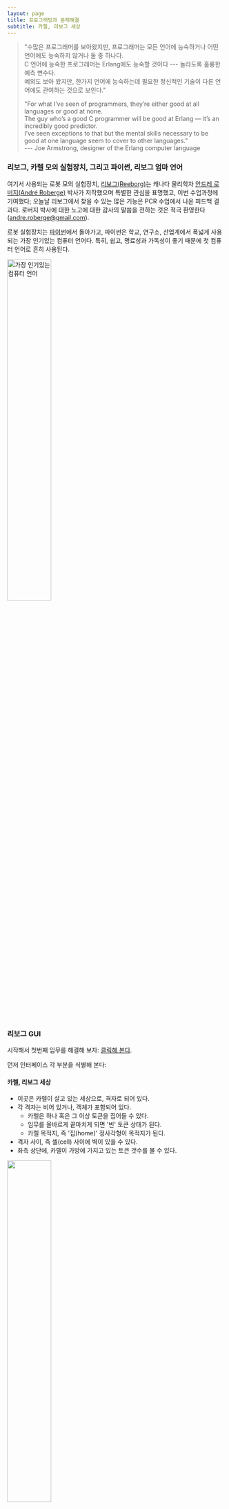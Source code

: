 ```yaml
---
layout: page
title: 프로그래밍과 문제해결
subtitle: 카렐, 리보그 세상
---
```


> "수많은 프로그래머를 보아왔지만, 프로그래머는 모든 언어에 능숙하거나 어떤 언어에도 능숙하지 않거나 둘 중 하나다.  
> C 언어에 능숙한 프로그래머는 Erlang에도 능숙할 것이다 --- 놀라도록 훌륭한 예측 변수다.  
> 예외도 보아 왔지만, 한가지 언어에 능숙하는데 필요한 정신적인 기술이 다른 언어에도 관여하는 것으로 보인다."  
>
> "For what I’ve seen of programmers, they’re either good at all languages or good at none.  
> The guy who’s a good C programmer will be good at Erlang — it’s an incredibly good predictor.  
>I’ve seen exceptions to that but the mental skills necessary to be good at one language seem to cover to other languages."  
> --- Joe Armstrong, designer of the Erlang computer language


### 리보그, 카렐 모의 실험장치, 그리고 파이썬, 리보그 엄마 언어

여기서 사용되는 로봇 모의 실험장치, [리보그(Reeborg)](http://reeborg.ca/world.html)는 캐나다 물리학자 [안드레 로버지(André Roberge)](cp-hall-of-fame.html) 박사가 저작했으며 특별한 관심을 표명했고, 이번 수업과정에 기여했다; 오늘날 리보그에서 찾을 수 있는 많은 기능은 PCR 수업에서 나온 피드백 결과다. 로버지 박사에 대한 노고에 대한 감사의 말씀을 전하는 것은 적극 환영한다(andre.roberge@gmail.com). 

로봇 실험장치는 [파이썬](http://en.wikipedia.org/wiki/Python_%28programming_language%29)에서 돌아가고, 파이썬은 학교, 연구소, 산업계에서 폭넓게 사용되는 가장 인기있는 컴퓨터 언어다. 
특히, 쉽고, 명료성과 가독성이 좋기 때문에 첫 컴퓨터 언어로 흔히 사용된다.

<img src="fig/codeeval2015.001.jpg" alt="가장 인기있는 컴퓨터 언어" width="45%" />

### 리보그 GUI

시작해서 첫번째 임무를 해결해 보자: [클릭해 본다](http://codeperspectives.com/reeborg-dev/world.html?proglang=python-en&world=%7B%22robots%22%3A%5B%7B%22x%22%3A5%2C%22y%22%3A4%2C%22tokens%22%3A0%2C%22orientation%22%3A2%2C%22_is_leaky%22%3Atrue%2C%22_prev_x%22%3A5%2C%22_prev_y%22%3A4%2C%22_prev_orientation%22%3A2%2C%22triangle%22%3A0%2C%22square%22%3A0%2C%22star%22%3A0%2C%22start_positions%22%3A%5B%5B5%2C4%5D%5D%7D%5D%2C%22walls%22%3A%7B%7D%2C%22goal%22%3A%7B%22tokens%22%3A%7B%224%2C3%22%3A1%7D%2C%22possible_positions%22%3A%5B%5B4%2C8%5D%5D%2C%22position%22%3A%7B%22x%22%3A4%2C%22y%22%3A8%7D%7D%2C%22tokens%22%3A%7B%224%2C4%22%3A1%7D%7D&editor=&library=%23%20%27from%20my_lib%20import%20*%27%20in%20Python%20Code%20is%20required%20to%20use%0A%23%20the%20code%20in%20this%20library.%20%0A%0Asound(True)%0A%0Adef%20left()%3A%0A%20%20%20%20turn_left()%0A%20%20%20%20%0Adef%20turn_around()%3A%0A%20%20%20%20repeat(turn_left%2C%202)%0A%20%20%20%20%0Adef%20right()%3A%0A%20%20%20%20repeat(turn_left%2C%203)).


먼저 인터페이스 각 부분을 식별해 본다:

#### 카렐, 리보그 세상

- 이곳은 카렐이 살고 있는 세상으로, 격자로 되어 있다.
- 각 격자는 비어 있거나, 객체가 포함되어 있다.
    - 카렐은 하나 혹은 그 이상 토큰을 집어들 수 있다.
    - 임무를 올바르게 끝마치게 되면 '빈' 토큰 상태가 된다.
    - 카렐 목적지, 즉 '집(home)' 정사각형이 목적지가 된다.
- 격자 사이, 즉 셀(cell) 사이에 벽이 있을 수 있다.
- 좌측 상단에, 카렐이 가방에 가지고 있는 토큰 갯수를 볼 수 있다.

<img src="fig/karels-world.png" width="45%" />

#### 코드 편집기

- 코드 편집기에는 `파이썬 코드` 탭과 `라이브러리` 탭이 있다.
- `파이썬 코드` 영역에만 프로그램 코드를 우선 작성한다.
- `라이브러리` 영역은 작성된 프로그램이 사용한 함수를 담고 있다.
- 작성한 프로그램은 30줄 이상 되면 안된다.

<img src="fig/code_editor.png" width="45%" />

#### 제어 버튼

왼쪽 상단 영역에, 다음 버튼이 왼쪽에서 오른쪽으로 위치해 있다:

- 실행 버튼: 프로그램을 실행한다.
- 스텝 버튼: 다음 명령어만 실행한다.
- 임시중지 버튼: 임시로 프로그램을 멈춘다.
- 정지 버튼: 세상을 새로 초기화하지 않고, 프로그램을 정지시킨다.
- 재감기 버튼: 프로그램을 정지시키고, 세상을 새로 초기화한다.

<img src="fig/control_buttons.png" width="30%" />

### 작업임무 해결하기

앞에서 살펴본 세상에 나온 작업임무를 해결할 것이다.
카렐은 노란색 토큰을 집어서, 바구니에 넣고 나서, 집으로 돌아온다. 
이제 시작해보자. 

#### 주석


[보여주기](http://codeperspectives.com/reeborg-dev/world.html?proglang=python-en&world=%7B%22robots%22%3A%5B%7B%22x%22%3A5%2C%22y%22%3A4%2C%22tokens%22%3A0%2C%22orientation%22%3A2%2C%22_is_leaky%22%3Atrue%2C%22_prev_x%22%3A5%2C%22_prev_y%22%3A4%2C%22_prev_orientation%22%3A2%2C%22triangle%22%3A0%2C%22square%22%3A0%2C%22star%22%3A0%2C%22start_positions%22%3A%5B%5B5%2C4%5D%5D%7D%5D%2C%22walls%22%3A%7B%7D%2C%22goal%22%3A%7B%22tokens%22%3A%7B%224%2C3%22%3A1%7D%2C%22possible_positions%22%3A%5B%5B4%2C8%5D%5D%2C%22position%22%3A%7B%22x%22%3A4%2C%22y%22%3A8%7D%7D%2C%22tokens%22%3A%7B%224%2C4%22%3A1%7D%7D&editor=%23%20The%20goal%20of%20this%20mission%20is%20to%20put%20the%20token%0A%23%20in%20a%20basket%20and%20then%20go%20home%0A&library=%23%20%27from%20my_lib%20import%20*%27%20in%20Python%20Code%20is%20required%20to%20use%0A%23%20the%20code%20in%20this%20library.%20%0A%0Asound(True)%0A%0Adef%20left()%3A%0A%20%20%20%20turn_left()%0A%20%20%20%20%0Adef%20turn_around()%3A%0A%20%20%20%20repeat(turn_left%2C%202)%0A%20%20%20%20%0Adef%20right()%3A%0A%20%20%20%20repeat(turn_left%2C%203))

*주석*은 프로그램의 일부가 아닌 텍스트다; 컴퓨터가 아닌 프로그래머를 위한 정보가 담겨있다. 즉, 왼쪽 혹은 오른쪽에 페이지 여백에 쓴 메모같은 것이다.
파이썬에서, `#` 해쉬기호로 시작되는 어떤 텍스트도 주석이 된다.

다음 주석으로 시작하는 프로그램을 작성한다:

~~~ {.python}
# 이번 작업임무는 토큰을 집어서, 바구니에 넣고 나서, 
# 집으로 귀향하는 것이다.
~~~

이제 프로그램을 실행한다 (즉, `실행` 버튼을 클릭한다).
프로그램이 실행되고 나서 실패한다. 왜냐하면, 설사 프로그램이 적법하게 작성되었지만, 작업임무에 나온 어떤 목적도 달성하지 못했다. 즉, 바구니에 토큰이 없고, 녹색 정사각형에 로봇이 위치하고 있지 않는다.

<img src="fig/comment.png" width="45%" />

#### 시스템 명령어

[보여주기](http://codeperspectives.com/reeborg-dev/world.html?proglang=python-en&world=%7B%22robots%22%3A%5B%7B%22x%22%3A5%2C%22y%22%3A4%2C%22tokens%22%3A0%2C%22orientation%22%3A2%2C%22_is_leaky%22%3Atrue%2C%22_prev_x%22%3A5%2C%22_prev_y%22%3A4%2C%22_prev_orientation%22%3A2%2C%22triangle%22%3A0%2C%22square%22%3A0%2C%22star%22%3A0%2C%22start_positions%22%3A%5B%5B5%2C4%5D%5D%7D%5D%2C%22walls%22%3A%7B%7D%2C%22goal%22%3A%7B%22tokens%22%3A%7B%224%2C3%22%3A1%7D%2C%22possible_positions%22%3A%5B%5B4%2C8%5D%5D%2C%22position%22%3A%7B%22x%22%3A4%2C%22y%22%3A8%7D%7D%2C%22tokens%22%3A%7B%224%2C4%22%3A1%7D%7D&editor=%23%20The%20goal%20of%20this%20mission%20is%20to%20put%20the%20token%0A%23%20in%20a%20basket%20and%20then%20go%20home%0A%0Asound(True)%0Athink(1000)%0A%0A%23%20main%20program%0Amsg%20%3D%20%22I%20am%20ready%20to%20start.%20Press%20play%20to%20continue%22%0Asay(msg)%0Apause()&library=%23%20%27from%20my_lib%20import%20*%27%20in%20Python%20Code%20is%20required%20to%20use%0A%23%20the%20code%20in%20this%20library.%20%0A%0Asound(True)%0A%0Adef%20left()%3A%0A%20%20%20%20turn_left()%0A%20%20%20%20%0Adef%20turn_around()%3A%0A%20%20%20%20repeat(turn_left%2C%202)%0A%20%20%20%20%0Adef%20right()%3A%0A%20%20%20%20repeat(turn_left%2C%203))

다음에 작업임무 수행에 자주 출몰하는 함수가 일부 나와있다.

- **sound(True/False)** : 음향효과를 켜고 끈다.
- **think(n)** : 백만분의 1초로 명령어 사이 지연설정한다.
250 ms 보다 짧게 하면 음향효과가 꺼진다.
- **say(message)** : 팝업 윈도우에 메시지를 뿌려준다.
- **pause()** : 스텝 혹은 재생 버튼을 누를 때까지 프로그램이 잠시 멈춘다.

상기 명령어를 다음 프로그램에 추가하자:

~~~ {.python}
sound(True)
think(1000)
 
# 메인 프로그램
msg = "출발할 준비가 됐습니다. 계속 하려면, 재생 버튼을 눌러주세요."
say(msg)
pause()
~~~

상기 프로그램은 다음 작업을 수행한다:

1. 음향효과를 켠다.
1. 다음 명령어가 실행될 때 1초 지연시간을 설정한다.
1. 문자열을 변수 `msg`에 할당한다.
1. `say()` 함수로 화면에 메시지를 출력한다.
1. 잠시 프로그램을 멈춘다.

<img src="fig/sys_commands-300x300.png" width="45%" />

#### 붙박이 내장 함수

[보여주기](http://codeperspectives.com/reeborg-dev/world.html?proglang=python-en&world=%7B%22robots%22%3A%5B%7B%22x%22%3A5%2C%22y%22%3A4%2C%22tokens%22%3A0%2C%22orientation%22%3A2%2C%22_is_leaky%22%3Atrue%2C%22_prev_x%22%3A5%2C%22_prev_y%22%3A4%2C%22_prev_orientation%22%3A2%2C%22triangle%22%3A0%2C%22square%22%3A0%2C%22star%22%3A0%2C%22start_positions%22%3A%5B%5B5%2C4%5D%5D%7D%5D%2C%22walls%22%3A%7B%7D%2C%22goal%22%3A%7B%22tokens%22%3A%7B%224%2C3%22%3A1%7D%2C%22possible_positions%22%3A%5B%5B4%2C8%5D%5D%2C%22position%22%3A%7B%22x%22%3A4%2C%22y%22%3A8%7D%7D%2C%22tokens%22%3A%7B%224%2C4%22%3A1%7D%7D&editor=%23%20The%20goal%20of%20this%20mission%20is%20to%20put%20the%20token%0A%23%20in%20a%20basket%20and%20then%20go%20home%0A%0Asound(True)%0Athink(1000)%0A%0A%23%20main%20program%0Amsg%20%3D%20%22I%20am%20ready%20to%20start.%20Press%20play%20to%20continue%22%0Asay(msg)%0Apause()%0A%0Amove()%20%20%20%20%20%20%20%23%20step%20on%20the%20cell%20that%20has%20the%20token%0Atake()%20%20%20%20%20%20%20%23%20take%20token%20and%20put%20it%20in%20bag%0Aturn_left()%20%20%23%20turn%20to%20the%20left%20of%20the%20robot%2C%20not%20your%20left%0Amove()%20%20%20%20%20%20%20%23%20step%20on%20the%20cell%20that%20has%20the%20basked%0Aput()%20%20%20%20%20%20%20%20%23%20put%20on%20the%20floor%20the%20token%20in%20the%20bag&library=%23%20%27from%20my_lib%20import%20*%27%20in%20Python%20Code%20is%20required%20to%20use%0A%23%20the%20code%20in%20this%20library.%20%0A%0Asound(True)%0A%0Adef%20left()%3A%0A%20%20%20%20turn_left()%0A%20%20%20%20%0Adef%20turn_around()%3A%0A%20%20%20%20repeat(turn_left%2C%202)%0A%20%20%20%20%0Adef%20right()%3A%0A%20%20%20%20repeat(turn_left%2C%203))

작동명령(혹은 함수)이 로봇을 동작하게 한다. 카렐에는 4가지 내장 작동명령이 있다:

~~~ {.python}
move()       # 로봇 앞에 있는 셀로 이동한다.
turn_left()  # (제자리에서) 좌측으로 90° 회전한다.
take()         # 바닥에서 토큰을 하나 집어 가방에 넣는다.
put()           # 토큰을 가방에서 빼서, 바닥에 내려놓는다.
~~~

상기 명령어를 사용해서, 첫번째 작업임무를 완수한다.
즉, 토큰을 바구니에 넣는데, 다음 코드를 사용한다.

~~~ {.python}
move()       # 로봇 앞에 있는 셀로 이동한다.
take()       # 바닥에서 토큰을 하나 집어 가방에 넣는다.
turn_left()  # 여러분의 좌측이 아니라, 로봇이 좌측으로 회전한다.
move()       # 바구니가 있는 셀 위에 선다.
put()        # 토큰을 바닥에 내려놓는다.
~~~

이번에 프로그램을 실행하면, 여전히 실패하지만,
토큰이 올바른 최종 지점에 놓여진 것을 나타낸다.

> ### 중요 {.callout}
> 
> 작업임무는 다음 경우에 실패한다...  
> ... 벽에 카렐이 충돌한다.  
> ... 아무것도 없는 셀에 위치할 때 토큰을 집어 올리게 한다.  
> ... 토큰을 가방에 빼서 놓게 하지만, 가방에 토큰이 없다.  

<img src="fig/built-in-commands-300x300.png" width="45%" />

#### 반복

[보여주기](http://codeperspectives.com/reeborg-dev/world.html?proglang=python-en&world=%7B%22robots%22%3A%5B%7B%22x%22%3A5%2C%22y%22%3A4%2C%22tokens%22%3A0%2C%22orientation%22%3A2%2C%22_is_leaky%22%3Atrue%2C%22_prev_x%22%3A5%2C%22_prev_y%22%3A4%2C%22_prev_orientation%22%3A2%2C%22triangle%22%3A0%2C%22square%22%3A0%2C%22star%22%3A0%2C%22start_positions%22%3A%5B%5B5%2C4%5D%5D%7D%5D%2C%22walls%22%3A%7B%7D%2C%22goal%22%3A%7B%22tokens%22%3A%7B%224%2C3%22%3A1%7D%2C%22possible_positions%22%3A%5B%5B4%2C8%5D%5D%2C%22position%22%3A%7B%22x%22%3A4%2C%22y%22%3A8%7D%7D%2C%22tokens%22%3A%7B%224%2C4%22%3A1%7D%7D&editor=%23%20The%20goal%20of%20this%20mission%20is%20to%20put%20the%20token%0A%23%20in%20a%20basket%20and%20then%20go%20home%0A%0Asound(True)%0Athink(1000)%0A%0A%23%20main%20program%0Amsg%20%3D%20%22I%20am%20ready%20to%20start.%20Press%20play%20to%20continue%22%0Asay(msg)%0Apause()%0A%0Amove()%20%20%20%20%20%20%20%23%20step%20on%20the%20cell%20that%20has%20the%20token%0Atake()%20%20%20%20%20%20%20%23%20take%20token%20and%20put%20it%20in%20bag%0Aturn_left()%20%20%23%20turn%20to%20the%20left%20of%20the%20robot%2C%20not%20your%20left%0Amove()%20%20%20%20%20%20%20%23%20step%20on%20the%20cell%20that%20has%20the%20basked%0Aput()%20%20%20%20%20%20%20%20%23%20put%20on%20the%20floor%20the%20token%20in%20the%20bag%0A%0Arepeat(turn_left%2C%202)%20%20%23%20turn_around&library=%23%20%27from%20my_lib%20import%20*%27%20in%20Python%20Code%20is%20required%20to%20use%0A%23%20the%20code%20in%20this%20library.%20%0A%0Asound(True)%0A%0Adef%20left()%3A%0A%20%20%20%20turn_left()%0A%20%20%20%20%0Adef%20turn_around()%3A%0A%20%20%20%20repeat(turn_left%2C%202)%0A%20%20%20%20%0Adef%20right()%3A%0A%20%20%20%20repeat(turn_left%2C%203))

<img src="fig/repeat-300x300.png" width="45%" />

`repeat()` 함수는 단일 명령어를 여러번 반복한다:

~~~ {.python}
repeat(command, n )  # command 명령을 n 번 반복
~~~

예를 들어, 카렐이 바구니에 토큰을 넣었다; 이제, 뒤로 돌아 집으로 귀향한다.
뒤로 돌려면, `turn_left()` 명령을 두번 수행하도록 하거나,
`repeat()` 명령어를 사용해서 `turn_left()` 명령을 2회 반복시킨다.

요약하면, 다음과 같이 작성하는 대신에,

~~~ {.python}
turn_left()
turn_left()
~~~

다음과 같이 적성한다:

~~~ {.python}
repeat(turn_left, 2) # 뒤돌아 선다.
~~~

상기 코드 모두 동일한 작업을 수행하지만, 두번째 코드가 더 낫다.
이유는 동일한 작업을 더 명료하게 수행하기 때문이다. 다시 강조하면:

**두번째 코드가 더 낫다. 왜냐하면 첫번째 코드보다 더 짧기 때문이 아니라, 더 명확하기 때문이다.**

#### 라이브러리

[보여주기](http://codeperspectives.com/reeborg-dev/world.html?proglang=python-en&world=%7B%22robots%22%3A%5B%7B%22x%22%3A5%2C%22y%22%3A4%2C%22tokens%22%3A0%2C%22orientation%22%3A2%2C%22_is_leaky%22%3Atrue%2C%22_prev_x%22%3A5%2C%22_prev_y%22%3A4%2C%22_prev_orientation%22%3A2%2C%22triangle%22%3A0%2C%22square%22%3A0%2C%22star%22%3A0%2C%22start_positions%22%3A%5B%5B5%2C4%5D%5D%7D%5D%2C%22walls%22%3A%7B%7D%2C%22goal%22%3A%7B%22tokens%22%3A%7B%224%2C3%22%3A1%7D%2C%22possible_positions%22%3A%5B%5B4%2C8%5D%5D%2C%22position%22%3A%7B%22x%22%3A4%2C%22y%22%3A8%7D%7D%2C%22tokens%22%3A%7B%224%2C4%22%3A1%7D%7D&editor=%23%20The%20goal%20of%20this%20mission%20is%20to%20put%20the%20token%0A%23%20in%20a%20basket%20and%20then%20go%20home%0Afrom%20my_lib%20import%20%20*%0Asound(True)%0Athink(1000)%0A%0A%23%20main%20program%0Amsg%20%3D%20%22I%20am%20ready%20to%20start.%20Press%20play%20to%20continue%22%0Asay(msg)%0Apause()%0A%0Amove()%20%20%20%20%20%20%20%23%20step%20on%20the%20cell%20that%20has%20the%20token%0Atake()%20%20%20%20%20%20%20%23%20take%20token%20and%20put%20it%20in%20bag%0Aturn_left()%20%20%23%20turn%20to%20the%20left%20of%20the%20robot%2C%20not%20your%20left%0Amove()%20%20%20%20%20%20%20%23%20step%20on%20the%20cell%20that%20has%20the%20basked%0Aput()%20%20%20%20%20%20%20%20%23%20put%20on%20the%20floor%20the%20token%20in%20the%20bag%0A%0Aturn_around()%20%20%23%20turn_around&library=%23%20%27from%20my_lib%20import%20*%27%20in%20Python%20Code%20is%20required%20to%20use%0A%23%20the%20code%20in%20this%20library.%20%0A%0Asound(True)%0A%0Adef%20left()%3A%0A%20%20%20%20turn_left()%0A%20%20%20%20%0Adef%20turn_around()%3A%0A%20%20%20%20repeat(turn_left%2C%202)%0A%20%20%20%20%0Adef%20right()%3A%0A%20%20%20%20repeat(turn_left%2C%203))

카렐을 켰을 때, 카렐은 명령어 4개만 알고 있지만, 카렐이 이미 알고 있는 명령어 4개에 기초해서 새로운 명령어를 가르칠 수 있따. 라이브러리에는 추가적인 명령어가 3개 더 있다:

- left()
- right()
- turn_around()

특히, `turn_around()` 명령어는 방금전에 작성한 것을 정확하게 수행한다: `repeat()`을 사용해서 로봇을 뒤돌아서게 한다. 따라서, 코드를 반복하는 대신에, 라이브러리에 이미 작성된 명령어만 사용한다. 프로그램 상단에 다음처럼 한줄을 추가하면 라이브러리에 포함된 명령어를 사용하도록 파이썬에게 일러준다.

~~~ {.python}
from my_lib import  *
~~~

상기 명령어는 `my_lib` 에 있는 모든 것을 프로그램이 사용할 수 있도록 한다는 의미다.

따라서, 다음과 같이 하면 라이브러리를 사용하도록 프로그램이 변경된다:

~~~ {.python}
from my_lib import  *
....
turn_around()
~~~

<img src="fig/library.png" width="45%" />

### 3학년 - 거의 도착했습니다.

 [학습 교안](http://codeperspectives.com/reeborg-dev/world.html?proglang=python-en&world=%7B%22robots%22%3A%5B%7B%22x%22%3A5%2C%22y%22%3A4%2C%22tokens%22%3A0%2C%22orientation%22%3A2%2C%22_is_leaky%22%3Atrue%2C%22_prev_x%22%3A5%2C%22_prev_y%22%3A4%2C%22_prev_orientation%22%3A2%2C%22triangle%22%3A0%2C%22square%22%3A0%2C%22star%22%3A0%2C%22start_positions%22%3A%5B%5B5%2C4%5D%5D%7D%5D%2C%22walls%22%3A%7B%7D%2C%22goal%22%3A%7B%22tokens%22%3A%7B%224%2C3%22%3A1%7D%2C%22possible_positions%22%3A%5B%5B4%2C8%5D%5D%2C%22position%22%3A%7B%22x%22%3A4%2C%22y%22%3A8%7D%7D%2C%22tokens%22%3A%7B%224%2C4%22%3A1%7D%7D&editor=%23%20The%20goal%20of%20this%20mission%20is%20to%20put%20the%20token%0A%23%20in%20a%20basket%20and%20then%20go%20home%0Afrom%20my_lib%20import%20%20*%0Asound(True)%0Athink(1000)%0A%0A%23%20main%20program%0Amsg%20%3D%20%22I%20am%20ready%20to%20start.%20Press%20play%20to%20continue%22%0Asay(msg)%0Apause()%0A%0Amove()%20%20%20%20%20%20%20%23%20step%20on%20the%20cell%20that%20has%20the%20token%0Atake()%20%20%20%20%20%20%20%23%20take%20token%20and%20put%20it%20in%20bag%0Aturn_left()%20%20%23%20turn%20to%20the%20left%20of%20the%20robot%2C%20not%20your%20left%0Amove()%20%20%20%20%20%20%20%23%20step%20on%20the%20cell%20that%20has%20the%20basked%0Aput()%20%20%20%20%20%20%20%20%23%20put%20on%20the%20floor%20the%20token%20in%20the%20bag%0A%0Aturn_around()%20%20%23%20turn_around&library=%23%20%27from%20my_lib%20import%20*%27%20in%20Python%20Code%20is%20required%20to%20use%0A%23%20the%20code%20in%20this%20library.%20%0A%0Asound(True)%0A%0Adef%20left()%3A%0A%20%20%20%20turn_left()%0A%20%20%20%20%0Adef%20turn_around()%3A%0A%20%20%20%20repeat(turn_left%2C%202)%0A%20%20%20%20%0Adef%20right()%3A%0A%20%20%20%20repeat(turn_left%2C%203))


뭐라고? 훈련 작업임무가 완벽하게 완수된 것이 아니다: 카렐은 정사각형 집으로 귀향해야만 된다. 작업임무를 완수해서, 토큰을 바구니에 넣은 후에 집에서 편안한 휴식을 갖도록 한다.

<img src="fig/almost-there.png" width="15%" />

해답: [보여주기](http://codeperspectives.com/reeborg-dev/world.html?proglang=python-en&world=%7B%22robots%22%3A%5B%7B%22x%22%3A5%2C%22y%22%3A4%2C%22tokens%22%3A0%2C%22orientation%22%3A2%2C%22_is_leaky%22%3Atrue%2C%22_prev_x%22%3A5%2C%22_prev_y%22%3A4%2C%22_prev_orientation%22%3A2%2C%22triangle%22%3A0%2C%22square%22%3A0%2C%22star%22%3A0%2C%22start_positions%22%3A%5B%5B5%2C4%5D%5D%7D%5D%2C%22walls%22%3A%7B%7D%2C%22goal%22%3A%7B%22tokens%22%3A%7B%224%2C3%22%3A1%7D%2C%22possible_positions%22%3A%5B%5B4%2C8%5D%5D%2C%22position%22%3A%7B%22x%22%3A4%2C%22y%22%3A8%7D%7D%2C%22tokens%22%3A%7B%224%2C4%22%3A1%7D%7D&editor=%23%20The%20goal%20of%20this%20mission%20is%20to%20put%20the%20token%0A%23%20in%20a%20basket%20and%20then%20go%20home%0Afrom%20my_lib%20import%20%20*%0Asound(True)%0Athink(1000)%0A%0A%23%20main%20program%0Amsg%20%3D%20%22I%20am%20ready%20to%20start.%20Press%20play%20to%20continue%22%0Asay(msg)%0Apause()%0A%0Amove()%20%20%20%20%20%20%20%23%20step%20on%20the%20cell%20that%20has%20the%20token%0Atake()%20%20%20%20%20%20%20%23%20take%20token%20and%20put%20it%20in%20bag%0Aturn_left()%20%20%23%20turn%20to%20the%20left%20of%20the%20robot%2C%20not%20your%20left%0Amove()%20%20%20%20%20%20%20%23%20step%20on%20the%20cell%20that%20has%20the%20basked%0Aput()%20%20%20%20%20%20%20%20%23%20put%20on%20the%20floor%20the%20token%20in%20the%20bag%0A%0Aturn_around()%20%20%23%20turn_around%0A%0Arepeat(move%2C%205)&library=%23%20%27from%20my_lib%20import%20*%27%20in%20Python%20Code%20is%20required%20to%20use%0A%23%20the%20code%20in%20this%20library.%20%0A%0Asound(True)%0A%0Adef%20left()%3A%0A%20%20%20%20turn_left()%0A%20%20%20%20%0Adef%20turn_around()%3A%0A%20%20%20%20repeat(turn_left%2C%202)%0A%20%20%20%20%0Adef%20right()%3A%0A%20%20%20%20repeat(turn_left%2C%203))

<img src="fig/almost-there-solution.png" width="15%" />

### 4학년 - 병아리 12 마리


[학습 교안](http://codeperspectives.com/reeborg-dev/world.html?proglang=python-en&world=%7B%22robots%22%3A%5B%7B%22x%22%3A4%2C%22y%22%3A6%2C%22tokens%22%3A0%2C%22orientation%22%3A0%2C%22_is_leaky%22%3Atrue%2C%22_prev_x%22%3A4%2C%22_prev_y%22%3A6%2C%22_prev_orientation%22%3A0%2C%22triangle%22%3A0%2C%22square%22%3A0%2C%22star%22%3A0%2C%22start_positions%22%3A%5B%5B4%2C6%5D%5D%7D%5D%2C%22walls%22%3A%7B%228%2C10%22%3A%5B%22east%22%5D%2C%229%2C10%22%3A%5B%22north%22%2C%22east%22%5D%2C%229%2C2%22%3A%5B%22north%22%5D%2C%229%2C6%22%3A%5B%22east%22%5D%7D%2C%22goal%22%3A%7B%22tokens%22%3A%7B%229%2C3%22%3A12%7D%2C%22possible_positions%22%3A%5B%5B9%2C10%5D%5D%2C%22position%22%3A%7B%22x%22%3A9%2C%22y%22%3A10%7D%7D%2C%22tokens%22%3A%7B%229%2C6%22%3A12%7D%7D&editor=&library=%23%20%27from%20my_lib%20import%20*%27%20in%20Python%20Code%20is%20required%20to%20use%0A%23%20the%20code%20in%20this%20library.%20%0A%0Asound(True)%0A%0Adef%20left()%3A%0A%20%20%20%20turn_left()%0A%20%20%20%20%0Adef%20turn_around()%3A%0A%20%20%20%20repeat(turn_left%2C%202)%0A%20%20%20%20%0Adef%20right()%3A%0A%20%20%20%20repeat(turn_left%2C%203))

<img src="fig/chicks-349035_640.jpg" width="45%" /> 

아!... 병아리가 닭장을 뛰쳐나갔다. 빨리 병아리를 잡어서 닭장에 몰아 넣고, 카렐 집으로 귀향한다.

해답: [보여주기](http://codeperspectives.com/reeborg-dev/world.html?proglang=python-en&world=%7B%22robots%22%3A%5B%7B%22x%22%3A4%2C%22y%22%3A6%2C%22tokens%22%3A0%2C%22orientation%22%3A0%2C%22_is_leaky%22%3Atrue%2C%22_prev_x%22%3A4%2C%22_prev_y%22%3A6%2C%22_prev_orientation%22%3A0%2C%22triangle%22%3A0%2C%22square%22%3A0%2C%22star%22%3A0%2C%22start_positions%22%3A%5B%5B4%2C6%5D%5D%7D%5D%2C%22walls%22%3A%7B%228%2C10%22%3A%5B%22east%22%5D%2C%229%2C10%22%3A%5B%22north%22%2C%22east%22%5D%2C%229%2C2%22%3A%5B%22north%22%5D%2C%229%2C6%22%3A%5B%22east%22%5D%7D%2C%22goal%22%3A%7B%22tokens%22%3A%7B%229%2C3%22%3A12%7D%2C%22possible_positions%22%3A%5B%5B9%2C10%5D%5D%2C%22position%22%3A%7B%22x%22%3A9%2C%22y%22%3A10%7D%7D%2C%22tokens%22%3A%7B%229%2C6%22%3A12%7D%7D&editor=%23%20The%20goal%20of%20this%20mission%20is%20to%20put%20the%20token%0A%23%20in%20a%20basket%20and%20then%20go%20home%0Afrom%20my_lib%20import%20%20*%0Asound(True)%0Athink(251)%0A%0A%23%20main%20program%0Amsg%20%3D%20%22I%20am%20ready%20to%20start.%20Press%20play%20to%20continue%22%0Asay(msg)%0Apause()%0A%0Arepeat(move%2C%205)%20%20%20%23%20step%20on%20the%20cell%20that%20has%20the%20token%0Arepeat(take%2C%2012)%20%20%23%20take%20token%20and%20put%20it%20in%20bag%0Aright()%0Arepeat(move%2C%203)%20%20%20%23%20step%20on%20the%20cell%20that%20has%20the%20basked%0Arepeat(put%2C%2012)%20%20%20%23%20put%20on%20the%20floor%20the%20token%20in%20the%20bag%0A%0Aturn_around()%20%20%23%20turn_around%0A%0Arepeat(move%2C%207)&library=%23%20%27from%20my_lib%20import%20*%27%20in%20Python%20Code%20is%20required%20to%20use%0A%23%20the%20code%20in%20this%20library.%20%0A%0Asound(True)%0A%0Adef%20left()%3A%0A%20%20%20%20turn_left()%0A%20%20%20%20%0Adef%20turn_around()%3A%0A%20%20%20%20repeat(turn_left%2C%202)%0A%20%20%20%20%0Adef%20right()%3A%0A%20%20%20%20repeat(turn_left%2C%203))

| 현재 상황   |  집에 도착한 후     |
|---------------------------------------------------------|---------------------------------------------------------|
|<img src="fig/ultra-difficult.png" width="45%" /> |<img src="fig/ultra-difficult-solution-243x300.png" width="45%" />|

### 5학년/6학년

5학년과 6학년에는 작업임무가 없다. 왜냐하면, 이미 상당한 학습량을 다루었기 때문이다. 4학년 작업임무를 수행할 수 있다면, 완벽하게 진도를 따라나가고 있다. 축하합니다.


